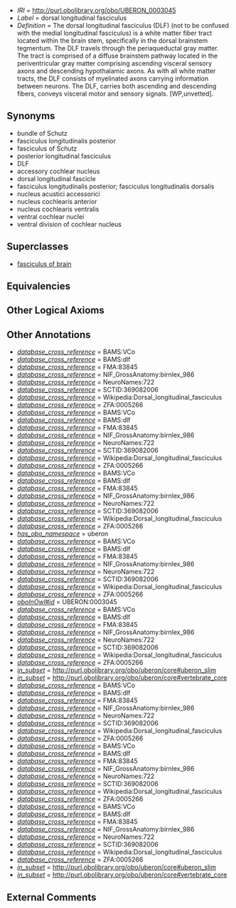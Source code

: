  * *IRI* = http://purl.obolibrary.org/obo/UBERON_0003045
 * *Label* = dorsal longitudinal fasciculus
 * *Definition* = The dorsal longitudinal fasciculus (DLF) (not to be confused with the medial longitudinal fasciculus) is a white matter fiber tract located within the brain stem, specifically in the dorsal brainstem tegmentum. The DLF travels through the periaqueductal gray matter. The tract is comprised of a diffuse brainstem pathway located in the periventricular gray matter comprising ascending visceral sensory axons and descending hypothalamic axons. As with all white matter tracts, the DLF consists of myelinated axons carrying information between neurons. The DLF, carries both ascending and descending fibers, conveys visceral motor and sensory signals. [WP,unvetted].

## Synonyms

 * bundle of Schutz
 * fasciculus longitudinalis posterior
 * fasciculus of Schutz
 * posterior longitudinal fasciculus
 * DLF
 * accessory cochlear nucleus
 * dorsal longitudinal fascicle
 * fasciculus longitudinalis posterior; fasciculus longitudinalis dorsalis
 * nucleus acustici accessorici
 * nucleus cochlearis anterior
 * nucleus cochlearis ventralis
 * ventral cochlear nuclei
 * ventral division of cochlear nucleus

## Superclasses

 * [fasciculus of brain](../../UBERON/38/UBERON_0005838.md)

## Equivalencies


## Other Logical Axioms


## Other Annotations

 * *[database_cross_reference](../../ef/oboInOwl#hasDbXref.md)* = BAMS:VCo
 * *[database_cross_reference](../../ef/oboInOwl#hasDbXref.md)* = BAMS:dlf
 * *[database_cross_reference](../../ef/oboInOwl#hasDbXref.md)* = FMA:83845
 * *[database_cross_reference](../../ef/oboInOwl#hasDbXref.md)* = NIF_GrossAnatomy:birnlex_986
 * *[database_cross_reference](../../ef/oboInOwl#hasDbXref.md)* = NeuroNames:722
 * *[database_cross_reference](../../ef/oboInOwl#hasDbXref.md)* = SCTID:369082006
 * *[database_cross_reference](../../ef/oboInOwl#hasDbXref.md)* = Wikipedia:Dorsal_longitudinal_fasciculus
 * *[database_cross_reference](../../ef/oboInOwl#hasDbXref.md)* = ZFA:0005266
 * *[database_cross_reference](../../ef/oboInOwl#hasDbXref.md)* = BAMS:VCo
 * *[database_cross_reference](../../ef/oboInOwl#hasDbXref.md)* = BAMS:dlf
 * *[database_cross_reference](../../ef/oboInOwl#hasDbXref.md)* = FMA:83845
 * *[database_cross_reference](../../ef/oboInOwl#hasDbXref.md)* = NIF_GrossAnatomy:birnlex_986
 * *[database_cross_reference](../../ef/oboInOwl#hasDbXref.md)* = NeuroNames:722
 * *[database_cross_reference](../../ef/oboInOwl#hasDbXref.md)* = SCTID:369082006
 * *[database_cross_reference](../../ef/oboInOwl#hasDbXref.md)* = Wikipedia:Dorsal_longitudinal_fasciculus
 * *[database_cross_reference](../../ef/oboInOwl#hasDbXref.md)* = ZFA:0005266
 * *[database_cross_reference](../../ef/oboInOwl#hasDbXref.md)* = BAMS:VCo
 * *[database_cross_reference](../../ef/oboInOwl#hasDbXref.md)* = BAMS:dlf
 * *[database_cross_reference](../../ef/oboInOwl#hasDbXref.md)* = FMA:83845
 * *[database_cross_reference](../../ef/oboInOwl#hasDbXref.md)* = NIF_GrossAnatomy:birnlex_986
 * *[database_cross_reference](../../ef/oboInOwl#hasDbXref.md)* = NeuroNames:722
 * *[database_cross_reference](../../ef/oboInOwl#hasDbXref.md)* = SCTID:369082006
 * *[database_cross_reference](../../ef/oboInOwl#hasDbXref.md)* = Wikipedia:Dorsal_longitudinal_fasciculus
 * *[database_cross_reference](../../ef/oboInOwl#hasDbXref.md)* = ZFA:0005266
 * *[has_obo_namespace](../../ce/oboInOwl#hasOBONamespace.md)* = uberon
 * *[database_cross_reference](../../ef/oboInOwl#hasDbXref.md)* = BAMS:VCo
 * *[database_cross_reference](../../ef/oboInOwl#hasDbXref.md)* = BAMS:dlf
 * *[database_cross_reference](../../ef/oboInOwl#hasDbXref.md)* = FMA:83845
 * *[database_cross_reference](../../ef/oboInOwl#hasDbXref.md)* = NIF_GrossAnatomy:birnlex_986
 * *[database_cross_reference](../../ef/oboInOwl#hasDbXref.md)* = NeuroNames:722
 * *[database_cross_reference](../../ef/oboInOwl#hasDbXref.md)* = SCTID:369082006
 * *[database_cross_reference](../../ef/oboInOwl#hasDbXref.md)* = Wikipedia:Dorsal_longitudinal_fasciculus
 * *[database_cross_reference](../../ef/oboInOwl#hasDbXref.md)* = ZFA:0005266
 * *[oboInOwl#id](../../id/oboInOwl#id.md)* = UBERON:0003045
 * *[database_cross_reference](../../ef/oboInOwl#hasDbXref.md)* = BAMS:VCo
 * *[database_cross_reference](../../ef/oboInOwl#hasDbXref.md)* = BAMS:dlf
 * *[database_cross_reference](../../ef/oboInOwl#hasDbXref.md)* = FMA:83845
 * *[database_cross_reference](../../ef/oboInOwl#hasDbXref.md)* = NIF_GrossAnatomy:birnlex_986
 * *[database_cross_reference](../../ef/oboInOwl#hasDbXref.md)* = NeuroNames:722
 * *[database_cross_reference](../../ef/oboInOwl#hasDbXref.md)* = SCTID:369082006
 * *[database_cross_reference](../../ef/oboInOwl#hasDbXref.md)* = Wikipedia:Dorsal_longitudinal_fasciculus
 * *[database_cross_reference](../../ef/oboInOwl#hasDbXref.md)* = ZFA:0005266
 * *[in_subset](../../et/oboInOwl#inSubset.md)* = http://purl.obolibrary.org/obo/uberon/core#uberon_slim
 * *[in_subset](../../et/oboInOwl#inSubset.md)* = http://purl.obolibrary.org/obo/uberon/core#vertebrate_core
 * *[database_cross_reference](../../ef/oboInOwl#hasDbXref.md)* = BAMS:VCo
 * *[database_cross_reference](../../ef/oboInOwl#hasDbXref.md)* = BAMS:dlf
 * *[database_cross_reference](../../ef/oboInOwl#hasDbXref.md)* = FMA:83845
 * *[database_cross_reference](../../ef/oboInOwl#hasDbXref.md)* = NIF_GrossAnatomy:birnlex_986
 * *[database_cross_reference](../../ef/oboInOwl#hasDbXref.md)* = NeuroNames:722
 * *[database_cross_reference](../../ef/oboInOwl#hasDbXref.md)* = SCTID:369082006
 * *[database_cross_reference](../../ef/oboInOwl#hasDbXref.md)* = Wikipedia:Dorsal_longitudinal_fasciculus
 * *[database_cross_reference](../../ef/oboInOwl#hasDbXref.md)* = ZFA:0005266
 * *[database_cross_reference](../../ef/oboInOwl#hasDbXref.md)* = BAMS:VCo
 * *[database_cross_reference](../../ef/oboInOwl#hasDbXref.md)* = BAMS:dlf
 * *[database_cross_reference](../../ef/oboInOwl#hasDbXref.md)* = FMA:83845
 * *[database_cross_reference](../../ef/oboInOwl#hasDbXref.md)* = NIF_GrossAnatomy:birnlex_986
 * *[database_cross_reference](../../ef/oboInOwl#hasDbXref.md)* = NeuroNames:722
 * *[database_cross_reference](../../ef/oboInOwl#hasDbXref.md)* = SCTID:369082006
 * *[database_cross_reference](../../ef/oboInOwl#hasDbXref.md)* = Wikipedia:Dorsal_longitudinal_fasciculus
 * *[database_cross_reference](../../ef/oboInOwl#hasDbXref.md)* = ZFA:0005266
 * *[database_cross_reference](../../ef/oboInOwl#hasDbXref.md)* = BAMS:VCo
 * *[database_cross_reference](../../ef/oboInOwl#hasDbXref.md)* = BAMS:dlf
 * *[database_cross_reference](../../ef/oboInOwl#hasDbXref.md)* = FMA:83845
 * *[database_cross_reference](../../ef/oboInOwl#hasDbXref.md)* = NIF_GrossAnatomy:birnlex_986
 * *[database_cross_reference](../../ef/oboInOwl#hasDbXref.md)* = NeuroNames:722
 * *[database_cross_reference](../../ef/oboInOwl#hasDbXref.md)* = SCTID:369082006
 * *[database_cross_reference](../../ef/oboInOwl#hasDbXref.md)* = Wikipedia:Dorsal_longitudinal_fasciculus
 * *[database_cross_reference](../../ef/oboInOwl#hasDbXref.md)* = ZFA:0005266
 * *[in_subset](../../et/oboInOwl#inSubset.md)* = http://purl.obolibrary.org/obo/uberon/core#uberon_slim
 * *[in_subset](../../et/oboInOwl#inSubset.md)* = http://purl.obolibrary.org/obo/uberon/core#vertebrate_core

## External Comments

